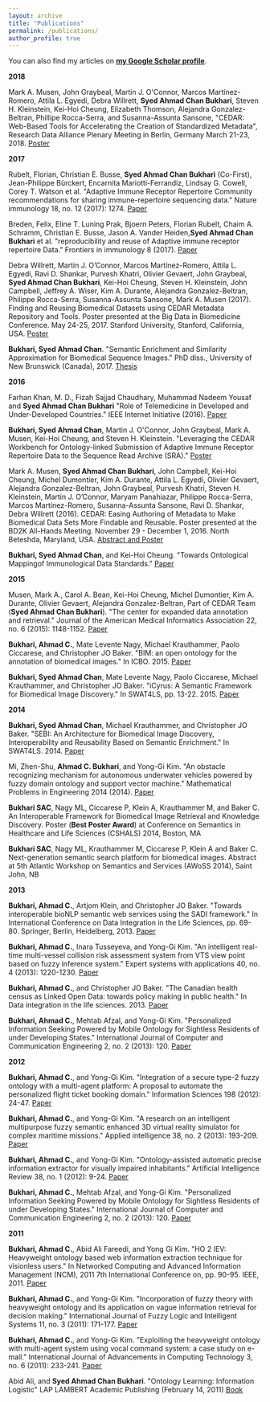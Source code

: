 ```yaml
---
layout: archive
title: "Publications"
permalink: /publications/
author_profile: true
---
```



  You can also find my articles on <a href="https://scholar.google.com/citations?hl=en&user=JhWJ5PEAAAAJ"><b><u>my Google Scholar profile</u></b></a>.


**2018**

Mark A. Musen, John Graybeal, Martin J. O'Connor, Marcos Martínez-Romero, Attila L. Egyedi, Debra Willrett, **Syed Ahmad Chan Bukhari**, Steven H. Kleinstein, Kei-Hoi Cheung, Elizabeth Thomson, Alejandra Gonzalez-Beltran, Phillipe Rocca-Serra, and Susanna-Assunta Sansone, "CEDAR: Web-Based Tools for Accelerating the Creation of Standardized Metadata", Research Data Alliance Plenary Meeting in Berlin, Germany March 21-23, 2018. <a href="https://metadatacenter.org/sites/default/files/artifact/RDA%20BMIR%20CEDAR%20Poster.pdf"><u>Poster</u></a>

**2017**

Rubelt, Florian, Christian E. Busse, **Syed Ahmad Chan Bukhari** (Co-First), Jean-Philippe Bürckert, Encarnita Mariotti-Ferrandiz, Lindsay G. Cowell, Corey T. Watson et al. "Adaptive Immune Receptor Repertoire Community recommendations for sharing immune-repertoire sequencing data." Nature immunology 18, no. 12 (2017): 1274. <a href="http://lasersonlab.org/pdfs/2017-NatureImmunol-Rubelt.pdf"><u>Paper</u></a>

Breden, Felix, Eline T. Luning Prak, Bjoern Peters, Florian Rubelt, Chaim A. Schramm, Christian E. Busse, Jason A. Vander Heiden,**Syed Ahmad Chan Bukhari** et al. "reproducibility and reuse of Adaptive immune receptor repertoire Data." Frontiers in immunology 8 (2017). <a href="https://www.ncbi.nlm.nih.gov/pmc/articles/PMC5671925/pdf/fimmu-08-01418.pdf"><u>Paper</u></a>

Debra Willrett, Martin J. O’Connor, Marcos Martínez-Romero, Attila L. Egyedi, Ravi D. Shankar, Purvesh Khatri, Olivier Gevaert, John Graybeal, **Syed Ahmad Chan Bukhari**, Kei-Hoi Cheung, Steven H. Kleinstein, John Campbell, Jeffrey A. Wiser, Kim A. Durante, Alejandra Gonzalez-Beltran, Philippe Rocca-Serra, Susanna-Assunta Sansone, Mark A. Musen (2017). Finding and Reusing Biomedical Datasets using CEDAR Metadata Repository and Tools. Poster presented at the Big Data in Biomedicine Conference. May 24-25, 2017. Stanford University, Stanford, California, USA. <a href="https://metadatacenter.org/sites/default/files/artifact/CEDAR%20Overview%20BigData%202017.pdf"><u>Poster</u></a>

**Bukhari, Syed Ahmad Chan**. "Semantic Enrichment and Similarity Approximation for Biomedical Sequence Images." PhD diss., University of New Brunswick (Canada), 2017. <a href="https://search.proquest.com/openview/d9afdb61d9932d2513aaaa82059a96cc/1?pq-origsite=gscholar&cbl=18750&diss=y"><u>Thesis</u></a>

**2016**

Farhan Khan, M. D., Fizah Sajjad Chaudhary, Muhammad Nadeem Yousaf and **Syed Ahmad Chan Bukhari** "Role of Telemedicine in Developed and Under-Developed Countries." IEEE Internet Initiative (2016). <a href="https://internetinitiative.ieee.org/newsletter/may-2017/role-of-telemedicine-in-developed-and-under-developed-countries"><u>Paper</u></a>

**Bukhari, Syed Ahmad Chan**, Martin J. O'Connor, John Graybeal, Mark A. Musen, Kei-Hoi Cheung, and Steven H. Kleinstein. "Leveraging the CEDAR Workbench for Ontology-linked Submission of Adaptive Immune Receptor Repertoire Data to the Sequence Read Archive (SRA)." <a href="https://www.researchgate.net/profile/Syed_Ahmad_Chan_Bukhari/publication/310613384_Leveraging_the_CEDAR_Workbench_for_Ontology-linked_Submission_of_Adaptive_Immune_Receptor_Repertoire_Data_to_the_Sequence_Read_Archive_SRA/links/5835b0ab08ae138f1c118065.pdf"><u>Poster</u></a>

Mark A. Musen, **Syed Ahmad Chan Bukhari**, John Campbell, Kei-Hoi Cheung, Michel Dumontier, Kim A. Durante, Attila L. Egyedi, Olivier Gevaert, Alejandra Gonzalez-Beltran, John Graybeal, Purvesh Khatri, Steven H. Kleinstein, Martin J. O’Connor, Maryam Panahiazar, Philippe Rocca-Serra, Marcos Martínez-Romero, Susanna-Assunta Sansone, Ravi D. Shankar, Debra Willrett (2016). CEDAR: Easing Authoring of Metadata to Make Biomedical Data Sets More Findable and Reusable. Poster presented at the BD2K All-Hands Meeting. November 29 - December 1, 2016. North Beteshda, Maryland, USA. <a href="https://figshare.com/articles/CEDAR_Overview_BD2K_2016_pdf/4240241/14"><u>Abstract and Poster</u></a>

**Bukhari, Syed Ahmad Chan**, and Kei-Hoi Cheung. "Towards Ontological Mappingof Immunological Data Standards." <a href="https://www.researchgate.net/profile/Syed_Ahmad_Chan_Bukhari/publication/303471125_Towards_Ontological_Mapping_of_Immunological_Data_Standards/links/5744659208ae9f741b3e2815.pdf"><u>Paper</u></a>

**2015**

Musen, Mark A., Carol A. Bean, Kei-Hoi Cheung, Michel Dumontier, Kim A. Durante, Olivier Gevaert, Alejandra Gonzalez-Beltran, Part of CEDAR Team (**Syed Ahmad Chan Bukhari**). "The center for expanded data annotation and retrieval." Journal of the American Medical Informatics Association 22, no. 6 (2015): 1148-1152. <a href="https://academic.oup.com/jamia/article/22/6/1148/2357598"><u>Paper</u></a>

**Bukhari, Ahmad C.**, Mate Levente Nagy, Michael Krauthammer, Paolo Ciccarese, and Christopher JO Baker. "BIM: an open ontology for the annotation of biomedical images." In ICBO. 2015. <a href="https://pdfs.semanticscholar.org/427b/0d7ca4ba3d8c2530530e73d005e6ce01601a.pdf"><u>Paper</u></a>

**Bukhari, Syed Ahmad Chan**, Mate Levente Nagy, Paolo Ciccarese, Michael Krauthammer, and Christopher JO Baker. "iCyrus: A Semantic Framework for Biomedical Image Discovery." In SWAT4LS, pp. 13-22. 2015. <a href="https://pdfs.semanticscholar.org/34f5/6d2d1bdcd7bbf987c95a9e847d7ddee2df88.pdf"><u>Paper</u></a>

**2014**

**Bukhari, Syed Ahmad Chan**, Michael Krauthammer, and Christopher JO Baker. "SEBI: An Architecture for Biomedical Image Discovery, Interoperability and Reusability Based on Semantic Enrichment." In SWAT4LS. 2014. <a href="http://citeseerx.ist.psu.edu/viewdoc/download?doi=10.1.1.662.4993&rep=rep1&type=pdf"><u>Paper</u></a>

Mi, Zhen-Shu, **Ahmad C. Bukhari**, and Yong-Gi Kim. "An obstacle recognizing mechanism for autonomous underwater vehicles powered by fuzzy domain ontology and support vector machine." Mathematical Problems in Engineering 2014 (2014). <a href="https://www.hindawi.com/journals/mpe/2014/676729/abs/"><u>Paper</u></a>

**Bukhari SAC**, Nagy ML, Ciccarese P, Klein A, Krauthammer M, and Baker C. An Interoperable Framework for Biomedical Image Retrieval and Knowledge Discovery. Poster (**Best Poster Award**) at Conference on Semantics in Healthcare and Life Sciences (CSHALS) 2014, Boston, MA

**Bukhari SAC**, Nagy ML, Krauthammer M, Ciccarese P, Klein A and Baker C. Next-generation semantic search platform for biomedical images. Abstract at 5th Atlantic Workshop on Semantics and Services (AWoSS 2014), Saint John, NB

**2013**

**Bukhari, Ahmad C.**, Artjom Klein, and Christopher JO Baker. "Towards interoperable bioNLP semantic web services using the SADI framework." In International Conference on Data Integration in the Life Sciences, pp. 69-80. Springer, Berlin, Heidelberg, 2013. <a href="https://www.researchgate.net/profile/Syed_Ahmad_Chan_Bukhari/publication/249011144_Towards_Interoperable_BioNLP_Semantic_Web_Services_Using_the_SADI_Framework/links/00b7d52a21807607f3000000.pdf"><u>Paper</u></a>

**Bukhari, Ahmad C.**, Inara Tusseyeva, and Yong-Gi Kim. "An intelligent real-time multi-vessel collision risk assessment system from VTS view point based on fuzzy inference system." Expert systems with applications 40, no. 4 (2013): 1220-1230. <a href="https://www.sciencedirect.com/science/article/pii/S0957417412009773"><u>Paper</u></a>

**Bukhari, Ahmad C.**, and Christopher JO Baker. "The Canadian health census as Linked Open Data: towards policy making in public health." In Data integration in the life sciences. 2013. <a href="https://www2.unb.ca/csas/data/ws/dils2013/papers/DILS-SYS-EC-paper3.pdf"><u>Paper</u></a>

**Bukhari, Ahmad C.**, Mehtab Afzal, and Yong-Gi Kim. "Personalized Information Seeking Powered by Mobile Ontology for Sightless Residents of under Developing States." International Journal of Computer and Communication Engineering 2, no. 2 (2013): 120. <a href="http://www.ijcce.org/papers/152-B10039.pdf"><u>Paper</u></a>

**2012**

**Bukhari, Ahmad C.**, and Yong-Gi Kim. "Integration of a secure type-2 fuzzy ontology with a multi-agent platform: A proposal to automate the personalized flight ticket booking domain." Information Sciences 198 (2012): 24-47. <a href="https://drive.google.com/file/d/1I2xqRC4B-YCCXcL6NE9mWSiKvzg10fGC/view?usp=sharing"><u>Paper</u></a>

**Bukhari, Ahmad C.**, and Yong-Gi Kim. "A research on an intelligent multipurpose fuzzy semantic enhanced 3D virtual reality simulator for complex maritime missions." Applied intelligence 38, no. 2 (2013): 193-209. <a href="https://drive.google.com/open?id=17L4QWo4CpukbVTl9ctaLQgpDukSQc4vg"><u>Paper</u></a>

**Bukhari, Ahmad C.**, and Yong-Gi Kim. "Ontology-assisted automatic precise information extractor for visually impaired inhabitants." Artificial Intelligence Review 38, no. 1 (2012): 9-24. <a href="https://drive.google.com/file/d/1F9dzSvsK4iQG5ayQR7_rikn9kv3BltAr/view?usp=sharing"><u>Paper</u></a>

**Bukhari, Ahmad C.**, Mehtab Afzal, and Yong-Gi Kim. "Personalized Information Seeking Powered by Mobile Ontology for Sightless Residents of under Developing States." International Journal of Computer and Communication Engineering 2, no. 2 (2013): 120. <a href="http://www.ijcce.org/papers/152-B10039.pdf"><u>Paper</u></a>

**2011**

**Bukhari, Ahmad C.**, Abid Ali Fareedi, and Yong Gi Kim. "HO 2 IEV: Heavyweight ontology based web information extraction technique for visionless users." In Networked Computing and Advanced Information Management (NCM), 2011 7th International Conference on, pp. 90-95. IEEE, 2011. <a href="https://drive.google.com/file/d/1nB9X6XTaWidl9yIlFlsP7vi9Dc4Bqzk_/view?usp=sharing"><u>Paper</u></a>

**Bukhari, Ahmad C.**, and Yong-Gi Kim. "Incorporation of fuzzy theory with heavyweight ontology and its application on vague information retrieval for decision making." International Journal of Fuzzy Logic and Intelligent Systems 11, no. 3 (2011): 171-177. <a href="https://drive.google.com/file/d/14mgofx5hjlJE-GcQyjfXRTgVyIuly0Nt/view?usp=sharing"><u>Paper</u></a>

**Bukhari, Ahmad C.**, and Yong-Gi Kim. "Exploiting the heavyweight ontology with multi-agent system using vocal command system: a case study on e-mall." International Journal of Advancements in Computing Technology 3, no. 6 (2011): 233-241. <a href="https://www.researchgate.net/profile/Syed_Ahmad_Chan_Bukhari/publication/236133107_Exploiting_the_Heavyweight_Ontology_with_Multi-Agent_System_Using_Vocal_Command_System_A_Case_Study_on_E-Mall/links/0046352a29054b151a000000.pdf"><u>Paper</u></a>

Abid Ali, and **Syed Ahmad Chan Bukhari**. "Ontology Learning: Information Logistic" LAP LAMBERT Academic Publishing (February 14, 2011) <a href="https://www.amazon.com/Ontology-Learning-Information-Abid-Ali/dp/3844302638/ref=sr_1_fkmr0_1?ie=UTF8&qid=1526050998&sr=8-1-fkmr0&keywords=Ontology+Learning%3A+Information+Logistic+Authors+Abid+Ali+Syed+Ahmad+Chan+Bukhari"><u>Book</u></a>

